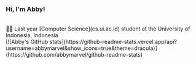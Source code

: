 ### Hi, I'm Abby!
<br/>
🧙🏻 Last year [Computer Science](cs.ui.ac.id) student at the University of Indonesia, Indonesia<br/>
[![Abby's GitHub stats](https://github-readme-stats.vercel.app/api?username=abbymarvel&show_icons=true&theme=dracula)](https://github.com/abbymarvel/github-readme-stats)

<!--
**abbymarvel/abbymarvel** is a ✨ _special_ ✨ repository because its `README.md` (this file) appears on your GitHub profile.

Here are some ideas to get you started:

- 🔭 I’m currently working on ...
- 🌱 I’m currently learning ...
- 👯 I’m looking to collaborate on ...
- 🤔 I’m looking for help with ...
- 💬 Ask me about ...
- 📫 How to reach me: ...
- 😄 Pronouns: ...
- ⚡ Fun fact: ...
-->
